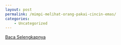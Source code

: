```yaml
---
layout: post
permalink: /mimpi-melihat-orang-pakai-cincin-emas/
categories:
    - Uncategorized
---
```


[Baca Selengkapnya](/02)